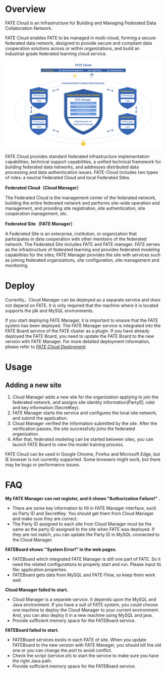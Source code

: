 # Overview #
FATE Cloud is an Infrastructure for Building and Managing Federated Data Collaboration Network.
 
FATE Cloud enables FATE to be managed in multi-cloud, forming a secure federated data network, designed to provide secure and compliant data cooperation solutions across or within organizations, and build an industrial-grade federated learning cloud service.

<div style="text-align:center", align=center>
<img src="./images/FATECloud.png" />
</div>
 
FATE Cloud provides standard federated infrastructure implementation capabilities, technical support capabilities, a unified technical framework for building federated data networks, and addresses distributed data processing and data authentication issues. FATE-Cloud includes two types of roles: a neutral Federated Cloud and local Federated Sites.

**Federated Cloud（Cloud Manager）**

The Federated Cloud is the management center of the federated network, building the entire federated network and performs site-wide operation and management, and providing site registration, site authentication, site cooperation management, etc.

**Federated Site（FATE Manager）**

A Federated Site is an enterprise, institution, or organization that participates in data cooperation with other members of the federated network. The Federated Site includes FATE and FATE manager. FATE serves as the infrastructure of federated learning and provides federated modeling capabilities for the sites; FATE Manager provides the site with services such as joining federated organizations, site configuration, site management and monitoring.

# Deploy #
Currently，Cloud Manager can be deployed as a separate service and does not depend on FATE. It is only required that the machine where it is located supports the jdk and MySQL environments.

If you start deploying FATE Manager, it is important to ensure that the FATE system has been deployed. The FATE Manager service is integrated into the FATE Board service of the FATE cluster as a plugin. If you have already deployed the FATE Board, you need to  update the FATE Board to the new version with FATE Manager. For more detailed deployment information, please refer to *[FATE Cloud Deployment](https://github.com/FederatedAI/FATE-Cloud/blob/master/cluster-deploy/scripts/deploy/deploy.sh)*.
 
# Usage #
## Adding a new site  ##
1. Cloud Manager adds a new site for the organization applying to join the federated network, and assigns site identity information(PartyID, role) and key information (SecretKey).
2. FATE Manager starts the service and configures the local site network, and submit the application.
3. Cloud Manager verified the information submitted by the site. After the verification passes, the site successfully joins the federated organization.
4. After that, federated modeling can be started between sites, you can launch FATE Board to view the model training process.


FATE Cloud can be used in Google Chrome, Firefox and Microsoft Edge, but IE browser is not currently supported. Some browsers might work, but there may be bugs or performance issues.

# FAQ #

**My FATE Manager can not register, and it shows "Authorization Failure!" .**

- There are some key information to fill in FATE Manager interface, such as Party ID and SecretKey. You should get them from Cloud Manager and make sure they are correct.
- The Party ID assigned to each site from Cloud Manager must be the same as the party ID assigned to the site when FATE was deployed. If they are not match, you can update the Party ID in MySQL connected to the Cloud Manager.

**FATEBoard shows ''System Error!" in the web pages.**

- FATEBoard which integrated FATE Manager is still one part of FATE. So it need the related configurations to properly start and run. Please input its file: application.properties.
- FATEBoard gets data from MySQL and FATE-Flow, so keep them work well.

**Cloud Manager failed to start.**

- Cloud Manager is a separate service. It depends upon the MySQL and Java environment. If you have a suit of FATE system, you could choose one machine to deploy the Cloud Manager to your current environment. And, you can also deploy it in a new machine using MySQL and java.
- Provide sufficient memory space for the FATEBoard service.

**FATEBoard failed to start.**

- FATEBoard services exists in each FATE of site. When you update FATEBoard to the new version with FATE Manager, you should kill the old one or you can change the port to avoid conflict.
- Check the script (service.sh) to start the service to make sure you have the right Java path.
- Provide sufficient memory space for the FATEBoard service.
